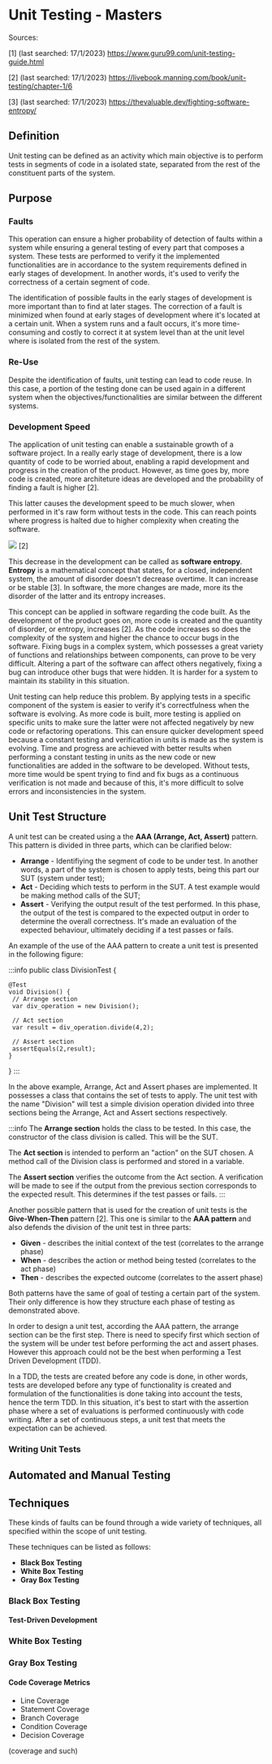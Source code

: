 # Unit Testing - Masters

Sources: 

[1] (last searched: 17/1/2023) https://www.guru99.com/unit-testing-guide.html

[2] (last searched: 17/1/2023)
https://livebook.manning.com/book/unit-testing/chapter-1/6

[3] (last searched: 17/1/2023)
https://thevaluable.dev/fighting-software-entropy/

## Definition

Unit testing can be defined as an activity which main objective is to perform tests in segments of code in a isolated state, separated from the rest of the constituent parts of the system. 

## Purpose 

### Faults 
This operation can ensure a higher probability of detection of faults within a system while ensuring a general testing of every part that composes a system.  These tests are performed to verify it the implemented functionalities are in accordance to the system requirements defined in early stages of development.
In another words, it's used to verify the correctness of a certain segment of code.

The identification of possible faults in the early stages of development is more important than to find at later stages. The correction of a fault is minimized when found at early stages of development where it's located at a certain unit. When a system runs and a fault occurs, it's more time-consuming and costly to correct it at system level than at the unit level where is isolated from the rest of the system.

### Re-Use
Despite the identification of faults, unit testing can lead to code reuse. In this case, a portion of the testing done can be used again in a different system when the objectives/functionalities are similar between the different systems.

### Development Speed
The application of unit testing can enable a sustainable growth of a software project. In a really early stage of development, there is a low quantity of code to be worried about, enabling a rapid development and progress in the creation of the product. However, as time goes by, more code is created, more architeture ideas are developed and the probability of finding a fault is higher [2].

This latter causes the development speed to be much slower, when performed in it's raw form without tests  in the code. This can reach points where progress is halted due to higher complexity when creating the software.

![](https://i.imgur.com/dntV9bq.png) [2]

This decrease in the development can be called as **software entropy**. **Entropy** is a mathematical concept that states, for a closed, independent system, the amount of disorder doesn't decrease overtime. It can increase or be stable [3]. In software, the more changes are made, more its the disorder of the latter and its entropy increases.

This concept can be applied in software regarding the code built. As the development of the product goes on, more code is created and the quantity of disorder, or entropy, increases [2]. As the code increases so does the complexity of the system and higher the chance to occur bugs in the software. Fixing bugs in a complex system, which possesses a great variety of functions and relationships between components, can prove to be very difficult. Altering a part of the software can affect others negatively, fixing a bug can introduce other bugs that were hidden. It is harder for a system to maintain its stability in this situation.

Unit testing can help reduce this problem. By applying tests in a specific component of the system is easier to verify it's correctfulness when the software is evolving. As more code is built, more testing is applied on specific units to make sure the latter were not affected negatively by new code or refactoring operations. This can ensure quicker development speed because a constant testing and verification in units is made as the system is evolving. Time and progress are achieved with better results when performing a constant testing in units as the new code or new functionalities are added in the software to be developed. Without tests, more time would be spent trying to find and fix bugs as a continuous verification is not made and because of this, it's more difficult to solve errors and inconsistencies in the system.

## Unit Test Structure

A unit test can be created using a the **AAA (Arrange, Act, Assert)** pattern. This pattern is divided in three parts, which can be clarified below:

* **Arrange** - Identifiying the segment of code to be under test. In another words, a part of the system is chosen to apply tests, being this part our SUT (system under test);
* **Act** - Deciding which tests to perform in the SUT. A test example would be making method calls of the SUT;
* **Assert** - Verifying the output result of the test performed. In this phase, the output of the test is compared to the expected output in order to determine the overall correctness. It's made an evaluation of the expected behaviour, ultimately deciding if a test passes or fails.

An example of the use of the AAA pattern to create a unit test is presented in the following figure:

:::info
public class DivisionTest {

    @Test
    void Division() {
     // Arrange section
     var div_operation = new Division();
     
     // Act section
     var result = div_operation.divide(4,2);
     
     // Assert section
     assertEquals(2,result);
    }
}
:::

In the above example, Arrange, Act and Assert phases are implemented. It possesses a class that contains the set of tests to apply. The unit test with the name "Division" will test a simple division operation divided into three sections being the Arrange, Act and Assert sections respectively. 

:::info
The **Arrange section** holds the class to be tested. In this case, the constructor of the class division is called. This will be the SUT.

The **Act section** is intended to perform an "action" on the SUT chosen. A method call of the Division class is performed and stored in a variable.

The **Assert section** verifies the outcome from the Act section. A verification will be made to see if the output from the previous section corresponds to the expected result. This determines if the test passes or 
fails.
:::

Another possible pattern that is used for the creation of unit tests is the **Give-When-Then** pattern [2]. This one is similar to the **AAA pattern** and also defends the division of the unit test in three parts:

* **Given** - describes the initial context of the test (correlates to the arrange phase)
* **When** -  describes the action or method being tested (correlates to the act phase)
* **Then** - describes the expected outcome (correlates to the assert phase)

Both patterns have the same of goal of testing a certain part of the system. Their only difference is how they structure each phase of testing as demonstrated above.

In order to design a unit test, according the AAA pattern, the arrange section can be the first step. There is need to specify first which section of the system will be under test before performing the act and assert phases. However this approach could not be the best when performing a Test Driven Development (TDD). 

In a TDD, the tests are created before any code is done, in other words, tests are developed before any type of functionality is created and formulation of the functionalities is done taking into account the tests, hence the term TDD. In this situation, it's best to start with the assertion phase where a set of evaluations is performed continuously with code writing. After a set of continuous steps, a unit test that meets the expectation can be achieved.

### Writing Unit Tests




## Automated and Manual Testing

## Techniques
These kinds of faults can be found through a wide variety of techniques, all specified within the scope of unit testing.

These techniques can be listed as follows: 
* **Black Box Testing**
* **White Box Testing**
* **Gray Box Testing**

### Black Box Testing

#### Test-Driven Development

### White Box Testing

### Gray Box Testing

#### Code Coverage Metrics
* Line Coverage
* Statement Coverage
* Branch Coverage
* Condition Coverage
* Decision Coverage

(coverage and such)





